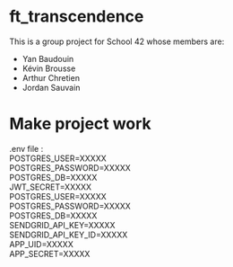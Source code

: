 # ft_transcendence

This is a group project for School 42 whose members are:
- Yan Baudouin
- Kévin Brousse
- Arthur Chretien
- Jordan Sauvain

# Make project work

.env file :  
  POSTGRES_USER=XXXXX  
  POSTGRES_PASSWORD=XXXXX  
  POSTGRES_DB=XXXXX  
  JWT_SECRET=XXXXX  
  POSTGRES_USER=XXXXX  
  POSTGRES_PASSWORD=XXXXX  
  POSTGRES_DB=XXXXX  
  SENDGRID_API_KEY=XXXXX  
  SENDGRID_API_KEY_ID=XXXXX  
  APP_UID=XXXXX  
  APP_SECRET=XXXXX  
